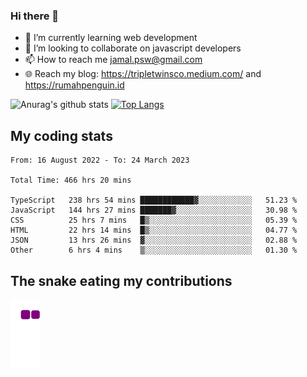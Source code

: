 ### Hi there 👋

<!--
**padepokanpenguin/padepokanpenguin** is a ✨ _special_ ✨ repository because its `README.md` (this file) appears on your GitHub profile.
-->

- 🌱 I’m currently learning  web development
- 👯 I’m looking to collaborate on javascript developers
- 📫 How to reach me jamal.psw@gmail.com
- 🌐 Reach my blog:
   https://tripletwinsco.medium.com/ and
   https://rumahpenguin.id

![Anurag's github stats](https://github-readme-stats.vercel.app/api?username=padepokanpenguin&count_private=true&disable_animations=false&show_icons=true&theme=default)
[![Top Langs](https://github-readme-stats.vercel.app/api/top-langs/?username=padepokanpenguin&theme=default&layout=compact)](https://github.com/padepokanpenguin)

## My coding stats

<!--START_SECTION:waka-->

```text
From: 16 August 2022 - To: 24 March 2023

Total Time: 466 hrs 20 mins

TypeScript   238 hrs 54 mins ████████████▓░░░░░░░░░░░░   51.23 %
JavaScript   144 hrs 27 mins ███████▓░░░░░░░░░░░░░░░░░   30.98 %
CSS          25 hrs 7 mins   █▒░░░░░░░░░░░░░░░░░░░░░░░   05.39 %
HTML         22 hrs 14 mins  █▒░░░░░░░░░░░░░░░░░░░░░░░   04.77 %
JSON         13 hrs 26 mins  ▓░░░░░░░░░░░░░░░░░░░░░░░░   02.88 %
Other        6 hrs 4 mins    ▒░░░░░░░░░░░░░░░░░░░░░░░░   01.30 %
```

<!--END_SECTION:waka-->


## The snake eating my contributions
![snake gif](https://github.com/padepokanpenguin/padepokanpenguin/blob/output/github-contribution-grid-snake.gif)
